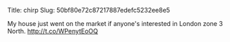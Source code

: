 Title: chirp
Slug: 50bf80e72c87217887edefc5232ee8e5

My house just went on the market if anyone's interested in London zone 3 North. <a href="http://t.co/WPenytEoOQ">http://t.co/WPenytEoOQ</a>
